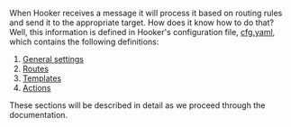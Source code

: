 When Hooker receives a message it will process it based on routing rules and send it to the appropriate target. How does it know how to do that? Well, this information is defined in Hooker's configuration file, [cfg.yaml](https://github.com/khulnasoft-lab/hooker/blob/main/cfg.yaml), which contains the following definitions:

1. [General settings](/hooker/settings)
2. [Routes](/hooker/routes)
3. [Templates](/hooker/templates)
4. [Actions](/hooker/actions)

These sections will be described in detail as we proceed through the documentation.